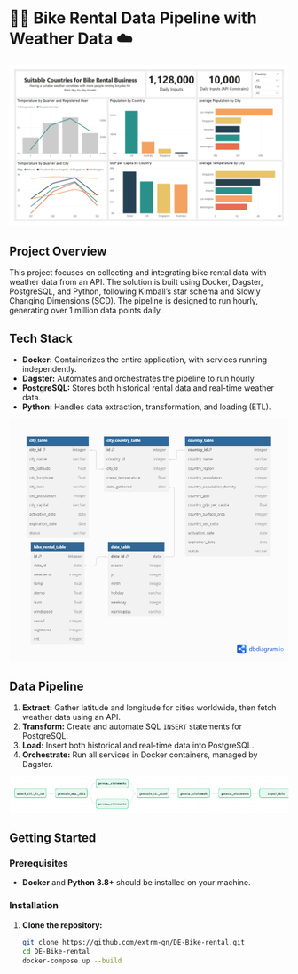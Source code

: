 # 🚴‍♂️ Bike Rental Data Pipeline with Weather Data ☁️

![Dashboard](images/dashboard.jpg)

## Project Overview

This project focuses on collecting and integrating bike rental data with weather data from an API. The solution is built using Docker, Dagster, PostgreSQL, and Python, following Kimball’s star schema and Slowly Changing Dimensions (SCD). The pipeline is designed to run hourly, generating over 1 million data points daily.

## Tech Stack

- **Docker:** Containerizes the entire application, with services running independently.
- **Dagster:** Automates and orchestrates the pipeline to run hourly.
- **PostgreSQL:** Stores both historical rental data and real-time weather data.
- **Python:** Handles data extraction, transformation, and loading (ETL).

![Schemas](images/table_schema.png)

## Data Pipeline

1. **Extract:** Gather latitude and longitude for cities worldwide, then fetch weather data using an API.
2. **Transform:** Create and automate SQL `INSERT` statements for PostgreSQL.
3. **Load:** Insert both historical and real-time data into PostgreSQL.
4. **Orchestrate:** Run all services in Docker containers, managed by Dagster.

![assets](images/dags.png)

## Getting Started

### Prerequisites

- **Docker** and **Python 3.8+** should be installed on your machine.

### Installation

1. **Clone the repository:**  
   ```bash
   git clone https://github.com/extrm-gn/DE-Bike-rental.git
   cd DE-Bike-rental
   docker-compose up --build

